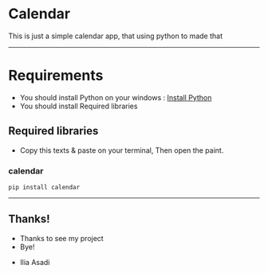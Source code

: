 # Calendar
This is just a simple calendar app, that using python to made that

* * *

# Requirements
* You should install Python on your windows : [Install Python](https://www.python.org/)
* You should install Required libraries

## Required libraries
* Copy this texts & paste on your terminal,
Then open the paint.

### calendar

```
pip install calendar
```

* * *

## Thanks!
* Thanks to see my project
* Bye!

- Ilia Asadi
